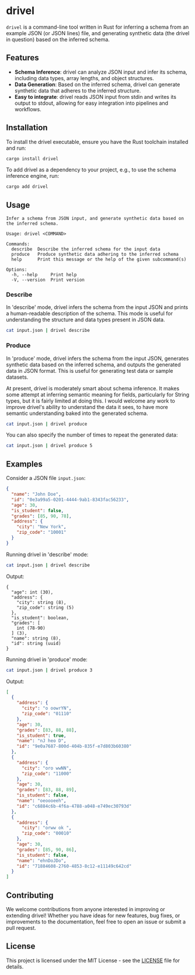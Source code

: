 # drivel

`drivel` is a command-line tool written in Rust for inferring a schema from an example JSON (or JSON lines) file, and generating synthetic data (the drivel in question) 
based on the inferred schema.

## Features

- **Schema Inference**: drivel can analyze JSON input and infer its schema, including data types, array lengths, and object structures.
- **Data Generation**: Based on the inferred schema, drivel can generate synthetic data that adheres to the inferred structure.
- **Easy to integrate**: drivel reads JSON input from stdin and writes its output to stdout, allowing for easy integration into pipelines and workflows.

## Installation

To install the drivel executable, ensure you have the Rust toolchain installed and run:

```sh
cargo install drivel
```

To add drivel as a dependency to your project, e.g., to use the schema inference engine, run:

```sh
cargo add drivel
```

## Usage

```
Infer a schema from JSON input, and generate synthetic data based on the inferred schema.

Usage: drivel <COMMAND>

Commands:
  describe  Describe the inferred schema for the input data
  produce   Produce synthetic data adhering to the inferred schema
  help      Print this message or the help of the given subcommand(s)

Options:
  -h, --help     Print help
  -V, --version  Print version
```

### Describe

In 'describe' mode, drivel infers the schema from the input JSON and prints a human-readable description of the schema. This mode is useful for understanding the structure and data types present in JSON data.

```sh
cat input.json | drivel describe
```

### Produce

In 'produce' mode, drivel infers the schema from the input JSON, generates synthetic data based on the inferred schema, and outputs the generated data in JSON format. This is useful for generating test data or sample datasets.

At present, drivel is moderately smart about schema inference. It makes some attempt at inferring semantic meaning for fields, particularly for String types,
but it is fairly limited at doing this. I would welcome any work to improve drivel's ability to understand the data it sees, to have more semantic understanding baked into the generated schema.

```sh
cat input.json | drivel produce
```

You can also specify the number of times to repeat the generated data:

```sh
cat input.json | drivel produce 5
```

## Examples

Consider a JSON file `input.json`:

```json
{
  "name": "John Doe",
  "id": "0e3a99a5-0201-4444-9ab1-8343fac56233",
  "age": 30,
  "is_student": false,
  "grades": [85, 90, 78],
  "address": {
    "city": "New York",
    "zip_code": "10001"
  }
}
```

Running drivel in 'describe' mode:

```sh
cat input.json | drivel describe
```

Output:

```
{
  "age": int (30),
  "address": {
    "city": string (8),
    "zip_code": string (5)
  },
  "is_student": boolean,
  "grades": [
    int (78-90)
  ] (3),
  "name": string (8),
  "id": string (uuid)
}
```

Running drivel in 'produce' mode:

```sh
cat input.json | drivel produce 3
```

Output:

```json
[
  {
    "address": {
      "city": "o oowrYN",
      "zip_code": "01110"
    },
    "age": 30,
    "grades": [83, 88, 88],
    "is_student": true,
    "name": "nJ heo D",
    "id": "9e0a7687-800d-404b-835f-e7d803b60380"
  },
  {
    "address": {
      "city": "oro wwNN",
      "zip_code": "11000"
    },
    "age": 30,
    "grades": [83, 88, 89],
    "is_student": false,
    "name": "oeoooeeh",
    "id": "c6884c6b-4f6a-4788-a048-e749ec30793d"
  },
  {
    "address": {
      "city": "orww ok ",
      "zip_code": "00010"
    },
    "age": 30,
    "grades": [85, 90, 86],
    "is_student": false,
    "name": "ehnDoJDo",
    "id": "71884608-2760-4853-8c12-e11149c642cd"
  }
]
```

## Contributing

We welcome contributions from anyone interested in improving or extending drivel! Whether you have ideas for new features, bug fixes, or improvements to the documentation, feel free to open an issue or submit a pull request.

## License

This project is licensed under the MIT License - see the [LICENSE](LICENSE) file for details.
